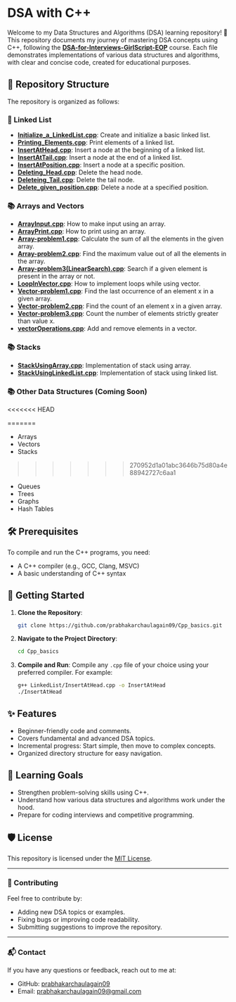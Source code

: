 # DSA with C++

Welcome to my Data Structures and Algorithms (DSA) learning repository! 🚀 This repository documents my journey of mastering DSA concepts using C++, following the **[DSA-for-Interviews-GirlScript-EOP](https://github.com/poojasabnani/DSA-for-Interviews-GirlScript-EOP)** course. Each file demonstrates implementations of various data structures and algorithms, with clear and concise code, created for educational purposes.

## 📂 Repository Structure

The repository is organized as follows:

### 🔗 Linked List
- **[Initialize_a_LinkedList.cpp](LinkedList/Initialize_a_LinkedList.cpp)**: Create and initialize a basic linked list.
- **[Printing_Elements.cpp](LinkedList/Printing_Elements.cpp)**: Print elements of a linked list.
- **[InsertAtHead.cpp](LinkedList/InsertAtHead.cpp)**: Insert a node at the beginning of a linked list.
- **[InsertAtTail.cpp](LinkedList/InsertAtTail.cpp)**: Insert a node at the end of a linked list.
- **[InsertAtPosition.cpp](LinkedList/InsertAtPosition.cpp)**: Insert a node at a specific position.
- **[Deleting_Head.cpp](LinkedList/Deleting_Head.cpp)**: Delete the head node.
- **[Deleteing_Tail.cpp](LinkedList/Deleteing_Tail.cpp)**: Delete the tail node.
- **[Delete_given_position.cpp](LinkedList/Delete_given_position.cpp)**: Delete a node at a specified position.

### 📚 Arrays and Vectors
- **[ArrayInput.cpp](ArraysAndVectors/ArrayInput.cpp)**: How to make input using an array.
- **[ArrayPrint.cpp](ArraysAndVectors/ArrayPrint.cpp)**: How to print using an array.
- **[Array-problem1.cpp](ArraysAndVectors/Array-problem1.cpp)**: Calculate the sum of all the elements in the given array.
- **[Array-problem2.cpp](ArraysAndVectors/Array-problem2.cpp)**: Find the maximum value out of all the elements in the array.
- **[Array-problem3(LinearSearch).cpp](ArraysAndVectors/Array-problem3(LinearSearch).cpp)**: Search if a given element is present in the array or not.
- **[LoopInVector.cpp](ArraysAndVectors/LoopInVector.cpp)**: How to implement loops while using vector.
- **[Vector-problem1.cpp](ArraysAndVectors/Vector-problem1.cpp)**: Find the last occurrence of an element x in a given array.
- **[Vector-problem2.cpp](ArraysAndVectors/Vector-problem2.cpp)**: Find the count of an element x in a given array.
- **[Vector-problem3.cpp](ArraysAndVectors/Vector-problem3.cpp)**: Count the number of elements strictly greater than value x.
- **[vectorOperations.cpp](ArraysAndVectors/vectorOperations.cpp)**: Add and remove elements in a vector.

### 📚 Stacks
- **[StackUsingArray.cpp](Stacks/StackUsingArray.cpp)**: Implementation of stack using array.
- **[StackUsingLinkedList.cpp](Stacks/StackUsingLinkedList.cpp)**: Implementation of stack using linked list.


### 📚 Other Data Structures (Coming Soon)
<<<<<<< HEAD

=======
- Arrays
- Vectors
- Stacks
>>>>>>> 270952d1a01abc3646b75d80a4e88942727c6aa1
- Queues
- Trees
- Graphs
- Hash Tables

## 🛠️ Prerequisites

To compile and run the C++ programs, you need:

- A C++ compiler (e.g., GCC, Clang, MSVC)
- A basic understanding of C++ syntax

## 🚀 Getting Started

1. **Clone the Repository**:
   ```bash
   git clone https://github.com/prabhakarchaulagain09/Cpp_basics.git
   ```
2. **Navigate to the Project Directory**:
   ```bash
   cd Cpp_basics
   ```
3. **Compile and Run**:
   Compile any `.cpp` file of your choice using your preferred compiler. For example:
   ```bash
   g++ LinkedList/InsertAtHead.cpp -o InsertAtHead
   ./InsertAtHead
   ```

## ✨ Features

- Beginner-friendly code and comments.
- Covers fundamental and advanced DSA topics.
- Incremental progress: Start simple, then move to complex concepts.
- Organized directory structure for easy navigation.

## 📖 Learning Goals

- Strengthen problem-solving skills using C++.
- Understand how various data structures and algorithms work under the hood.
- Prepare for coding interviews and competitive programming.

## 🛡️ License

This repository is licensed under the [MIT License](LICENSE).

---

### 🌟 Contributing

Feel free to contribute by:
- Adding new DSA topics or examples.
- Fixing bugs or improving code readability.
- Submitting suggestions to improve the repository.

---

### 📬 Contact

If you have any questions or feedback, reach out to me at:

- GitHub: [prabhakarchaulagain09](https://github.com/prabhakarchaulagain09)
- Email: [prabhakarchaulagain09@gmail.com](prabhakarchaulagain09@gmail.com)
